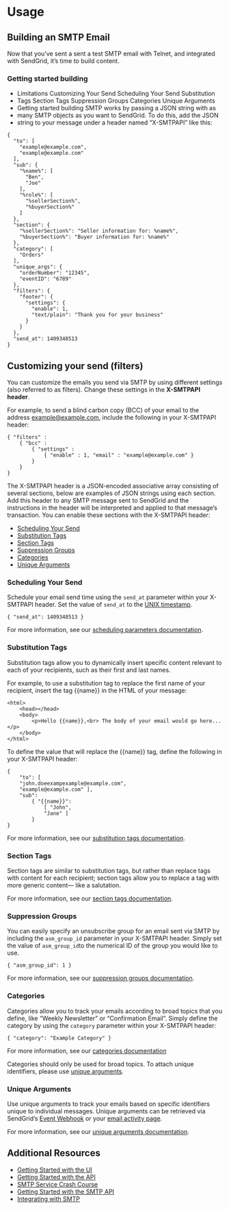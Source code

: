 <a name="usage"></a>
# Usage

## Building an SMTP Email
Now that you’ve sent a sent a test SMTP email with Telnet, and integrated with SendGrid, it’s time to build content.

### Getting started building

 - Limitations Customizing Your Send Scheduling Your Send Substitution
 - Tags Section Tags Suppression Groups Categories Unique Arguments
 - Getting started building SMTP works by passing a JSON string with as
 - many SMTP objects as you want to SendGrid. To do this, add the JSON
 - string to your message under a header named “X-SMTPAPI” like this:

```
{
  "to": [
    "example@example.com",
    "example@example.com"
  ],
  "sub": {
    "%name%": [
      "Ben",
      "Joe"
    ],
    "%role%": [
      "%sellerSection%",
      "%buyerSection%"
    ]
  },
  "section": {
    "%sellerSection%": "Seller information for: %name%",
    "%buyerSection%": "Buyer information for: %name%"
  },
  "category": [
    "Orders"
  ],
  "unique_args": {
    "orderNumber": "12345",
    "eventID": "6789"
  },
  "filters": {
    "footer": {
      "settings": {
        "enable": 1,
        "text/plain": "Thank you for your business"
      }
    }
  },
  "send_at": 1409348513
}

```

## Customizing your send (filters)

You can customize the emails you send via SMTP by using different settings (also referred to as filters). Change these settings in the  **X-SMTPAPI header**.

For example, to send a blind carbon copy (BCC) of your email to the address example@example.com, include the following in your X-SMTPAPI header:
```
{ "filters" : 
	{ "bcc" : 
		{ "settings" : 
			{ "enable" : 1, "email" : "example@example.com" } 					 
		} 
	} 
}
```
The X-SMTPAPI header is a JSON-encoded associative array consisting of several sections, below are examples of JSON strings using each section. Add this header to any SMTP message sent to SendGrid and the instructions in the header will be interpreted and applied to that message’s transaction. You can enable these sections with the X-SMTPAPI header:

-   [Scheduling Your Send](https://sendgrid.com/docs/API_Reference/SMTP_API/building_an_smtp_email.html#-Scheduling-your-send)
-   [Substitution Tags](https://sendgrid.com/docs/API_Reference/SMTP_API/building_an_smtp_email.html#-Substitution-tags)
-   [Section Tags](https://sendgrid.com/docs/API_Reference/SMTP_API/building_an_smtp_email.html#-Section-tags)
-   [Suppression Groups](https://sendgrid.com/docs/API_Reference/SMTP_API/building_an_smtp_email.html#-Suppression-groups)
-   [Categories](https://sendgrid.com/docs/API_Reference/SMTP_API/building_an_smtp_email.html#-Categories)
-   [Unique Arguments](https://sendgrid.com/docs/API_Reference/SMTP_API/building_an_smtp_email.html#-Unique-arguments)

### Scheduling Your Send

Schedule your email send time using the  `send_at`  parameter within your X-SMTPAPI header. Set the value of  `send_at`  to the  [UNIX timestamp](https://en.wikipedia.org/wiki/Unix_time).
```
{ "send_at": 1409348513 }
```
For more information, see our  [scheduling parameters documentation](https://sendgrid.com/docs/API_Reference/SMTP_API/scheduling_parameters.html).

### [](https://sendgrid.com/docs/API_Reference/SMTP_API/building_an_smtp_email.html#-Substitution-Tags)Substitution Tags

Substitution tags allow you to dynamically insert specific content relevant to each of your recipients, such as their first and last names.

For example, to use a substitution tag to replace the first name of your recipient, insert the tag {{name}} in the HTML of your message:
```
<html> 
	<head></head> 
	<body> 
		<p>Hello {{name}},<br> The body of your email would go here... </p> 
	</body> 
</html>
```
To define the value that will replace the {{name}} tag, define the following in your X-SMTPAPI header:
```
{ 
	"to": [ 
	"john.doeexampexample@example.com", 
	"example@example.com" ], 
	"sub": 
		{ "{{name}}": 
			[ "John", 
			"Jane" ] 
		} 
}
```
For more information, see our  [substitution tags documentation](https://sendgrid.com/docs/API_Reference/SMTP_API/substitution_tags.html).

### [](https://sendgrid.com/docs/API_Reference/SMTP_API/building_an_smtp_email.html#-Section-Tags)Section Tags

Section tags are similar to substitution tags, but rather than replace tags with content for each recipient; section tags allow you to replace a tag with more generic content— like a salutation.

For more information, see our  [section tags documentation](https://sendgrid.com/docs/API_Reference/SMTP_API/section_tags.html).

### [](https://sendgrid.com/docs/API_Reference/SMTP_API/building_an_smtp_email.html#-Suppression-Groups)Suppression Groups

You can easily specify an unsubscribe group for an email sent via SMTP by including the  `asm_group_id`  parameter in your X-SMTPAPI header. Simply set the value of  `asm_group_id`to the numerical ID of the group you would like to use.
```
{ "asm_group_id": 1 }
```
For more information, see our  [suppression groups documentation](https://sendgrid.com/docs/API_Reference/SMTP_API/suppressions.html).

### [](https://sendgrid.com/docs/API_Reference/SMTP_API/building_an_smtp_email.html#-Categories)Categories

Categories allow you to track your emails according to broad topics that you define, like “Weekly Newsletter” or “Confirmation Email”. Simply define the category by using the  `category`  parameter within your X-SMTPAPI header:

```
{ "category": "Example Category" }
```

For more information, see our  [categories documentation](https://sendgrid.com/docs/API_Reference/SMTP_API/categories.html)

Categories should only be used for broad topics. To attach unique identifiers, please use  [unique arguments](https://sendgrid.com/docs/API_Reference/SMTP_API/unique_arguments.html).

### [](https://sendgrid.com/docs/API_Reference/SMTP_API/building_an_smtp_email.html#-Unique-Arguments)Unique Arguments

Use unique arguments to track your emails based on specific identifiers unique to individual messages. Unique arguments can be retrieved via SendGrid’s  [Event Webhook](https://sendgrid.com/docs/API_Reference/Webhooks/event.html)  or your  [email activity page](https://sendgrid.com/docs/User_Guide/email_activity.html).

For more information, see our  [unique arguments documentation](https://sendgrid.com/docs/API_Reference/SMTP_API/unique_arguments.html).

## [](https://sendgrid.com/docs/API_Reference/SMTP_API/building_an_smtp_email.html#-Additional-Resources)Additional Resources

-   [Getting Started with the UI](https://sendgrid.com/docs/User_Guide/Marketing_Campaigns/getting_started.html)
-   [Getting Started with the API](https://sendgrid.com/docs/API_Reference/api_v3.html)
-   [SMTP Service Crash Course](https://sendgrid.com/blog/smtp-service-crash-course/)
-   [Getting Started with the SMTP API](https://sendgrid.com/docs/API_Reference/SMTP_API/getting_started_smtp.html)
-   [Integrating with SMTP](https://sendgrid.com/docs/API_Reference/SMTP_API/integrating_with_the_smtp_api.html)